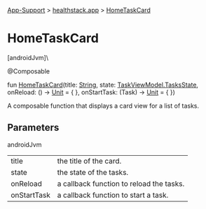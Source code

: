
[App-Support](../../app-support.html) > [healthstack.app](index.html) > [HomeTaskCard](-home-task-card.html)



# HomeTaskCard



[androidJvm]\




@Composable



fun [HomeTaskCard](-home-task-card.html)(title: [String](https://kotlinlang.org/api/latest/jvm/stdlib/kotlin/-string/index.html), state: [TaskViewModel.TasksState](../healthstack.app.viewmodel/-task-view-model/-tasks-state/index.html), onReload: () -&gt; [Unit](https://kotlinlang.org/api/latest/jvm/stdlib/kotlin/-unit/index.html) = { }, onStartTask: (Task) -&gt; [Unit](https://kotlinlang.org/api/latest/jvm/stdlib/kotlin/-unit/index.html) = { })



A composable function that displays a card view for a list of tasks.



## Parameters


androidJvm

| | |
|---|---|
| title | the title of the card. |
| state | the state of the tasks. |
| onReload | a callback function to reload the tasks. |
| onStartTask | a callback function to start a task. |




